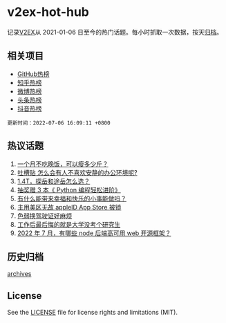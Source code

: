 # v2ex-hot-hub

 记录[V2EX](https://www.v2ex.com/)从 2021-01-06 日至今的热门话题。每小时抓取一次数据，按天[归档](archives)。
 
 ## 相关项目

- [GitHub热榜](https://github.com/snaildev/github-hot-hub)
- [知乎热榜](https://github.com/snaildev/zhihu-hot-hub)
- [微博热榜](https://github.com/snaildev/weibo-hot-hub)
- [头条热榜](https://github.com/snaildev/toutiao-hot-hub)
- [抖音热榜](https://github.com/snaildev/douyin-hot-hub)


 `更新时间：2022-07-06 16:09:11 +0800`

## 热议话题

1. [一个月不吃晚饭，可以瘦多少斤？](https://www.v2ex.com/t/864246)
1. [吐槽贴 怎么会有人不喜欢安静的办公环境呢?](https://www.v2ex.com/t/864343)
1. [1.4T，探岳和途岳怎么选？](https://www.v2ex.com/t/864353)
1. [抽奖赠 3 本《 Python 编程轻松进阶》](https://www.v2ex.com/t/864437)
1. [有什么能带来幸福和快乐的小事能做吗？](https://www.v2ex.com/t/864346)
1. [主用美区无故 appleID App Store 被锁](https://www.v2ex.com/t/864387)
1. [色弱换驾驶证好麻烦](https://www.v2ex.com/t/864335)
1. [工作后最后悔的就是大学没考个研究生](https://www.v2ex.com/t/864373)
1. [2022 年 7 月，有哪些 node 后端高可用 web 开源框架？](https://www.v2ex.com/t/864281)

## 历史归档

[archives](archives)

## License

See the [LICENSE](LICENSE) file for license rights and limitations (MIT).
